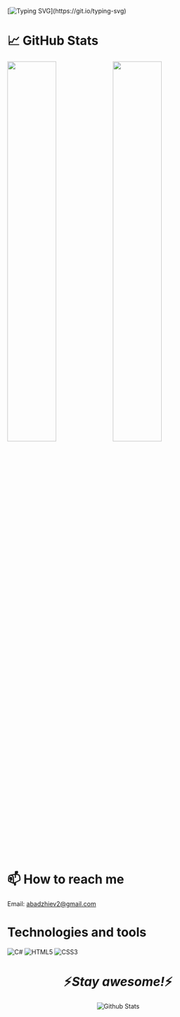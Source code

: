[![Typing SVG](https://readme-typing-svg.herokuapp.com?size=30&color=FFFFFF&lines=Hi+I'm+Ivan+Abadzhiev!)](https://git.io/typing-svg)



# 📈 GitHub Stats
<img align="left" width="47%" src="https://github-readme-stats.vercel.app/api?username=IvanAbadjiev&show_icons=true&theme=radical" />
<img align="left" width="47%" src="https://github-readme-stats.vercel.app/api/top-langs/?username=IvanAbadjiev&layout=compact" />

# 📫 How to reach me

Email: abadzhiev2@gmail.com

# Technologies and tools
![C#](https://img.shields.io/badge/c%23-%23239120.svg?style=for-the-badge&logo=c-sharp&logoColor=white)
![HTML5](https://img.shields.io/badge/html5-%23E34F26.svg?style=for-the-badge&logo=html5&logoColor=white)
![CSS3](https://img.shields.io/badge/css3-%231572B6.svg?style=for-the-badge&logo=css3&logoColor=white)

<h1 align='center'>⚡️<i>Stay awesome!</i>⚡️</h1>

<p align="center">
        <img src="https://raw.githubusercontent.com/mayhemantt/mayhemantt/Update/svg/Bottom.svg" alt="Github Stats" />
</p>
